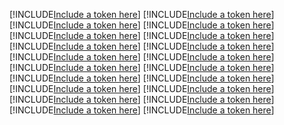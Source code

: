 [!INCLUDE[Include a token here](refs1539176286890/r1.md)]
[!INCLUDE[Include a token here](refs1539176286890/r2.md)]
[!INCLUDE[Include a token here](refs1539176286890/r3.md)]
[!INCLUDE[Include a token here](refs1539176286890/r4.md)]
[!INCLUDE[Include a token here](refs1539176286890/r5.md)]
[!INCLUDE[Include a token here](refs1539176286890/r6.md)]
[!INCLUDE[Include a token here](refs1539176286890/r7.md)]
[!INCLUDE[Include a token here](refs1539176286890/r8.md)]
[!INCLUDE[Include a token here](refs1539176286890/r9.md)]
[!INCLUDE[Include a token here](refs1539176286890/r10.md)]
[!INCLUDE[Include a token here](refs1539176286890/r11.md)]
[!INCLUDE[Include a token here](refs1539176286890/r12.md)]
[!INCLUDE[Include a token here](refs1539176286890/r13.md)]
[!INCLUDE[Include a token here](refs1539176286890/r14.md)]
[!INCLUDE[Include a token here](refs1539176286890/r15.md)]
[!INCLUDE[Include a token here](refs1539176286890/r16.md)]
[!INCLUDE[Include a token here](refs1539176286890/r17.md)]
[!INCLUDE[Include a token here](refs1539176286890/r18.md)]
[!INCLUDE[Include a token here](refs1539176286890/r19.md)]
[!INCLUDE[Include a token here](refs1539176286890/r20.md)]